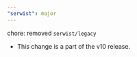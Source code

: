 ```yaml
---
"serwist": major
---
```


chore: removed `serwist/legacy`

- This change is a part of the v10 release.